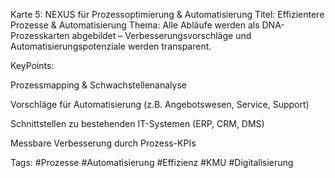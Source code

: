 Karte 5: NEXUS für Prozessoptimierung & Automatisierung
Titel: Effizientere Prozesse & Automatisierung
Thema: Alle Abläufe werden als DNA-Prozesskarten abgebildet – Verbesserungsvorschläge und Automatisierungspotenziale werden transparent.

KeyPoints:

Prozessmapping & Schwachstellenanalyse

Vorschläge für Automatisierung (z.B. Angebotswesen, Service, Support)

Schnittstellen zu bestehenden IT-Systemen (ERP, CRM, DMS)

Messbare Verbesserung durch Prozess-KPIs

Tags: #Prozesse #Automatisierung #Effizienz #KMU #Digitalisierung